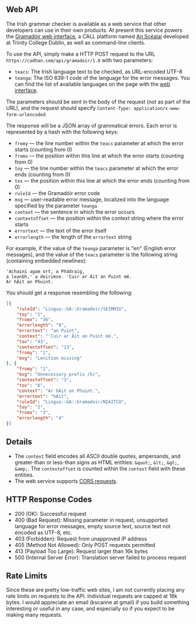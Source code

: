 
Web API
-------

The Irish grammar checker is available as a web service that
other developers can use in their own products. At present
this service powers the [Gramadóir web interface](https://cadhan.com/gramadoir/foirm.html), a CALL platform named [An Scéalaí](https://files.eric.ed.gov/fulltext/ED590705.pdf) developed
at Trinity College Dublin, as well as command-line clients.

To use the API, simply make a HTTP POST request to the URL
`https://cadhan.com/api/gramadoir/1.0`
with two parameters:

* `teacs`: The Irish language text to be checked, as URL-encoded UTF-8
* `teanga`: The ISO 639-1 code of the language for the error messages. You can
find the list of available languages on the page with the 
[web interface](https://cadhan.com/gramadoir/foirm.html).

The parameters should be sent in the body of the request
(not as part of the URL), and the request should specify
`Content-Type: application/x-www-form-urlencoded`.

The response will be a JSON array of grammatical errors.
Each error is represented by a hash with the following keys:

* `fromy` — the line number within the `teacs` parameter at which the error starts (counting from 0)
* `fromx` — the position within this line at which the error starts (counting from 0)
* `toy` — the line number within the `teacs` parameter at which the error ends (counting from 0)
* `tox` — the position within this line at which the error ends (counting from 0)
* `ruleId` — the Gramadóir error code
* `msg` — user-readable error message, localized into the language specified by the parameter `teanga`
* `context` — the sentence in which the error occurs
* `contextoffset` — the position within the context string where the error starts
* `errortext` — the text of the error itself
* `errorlength` — the length of the `errortext` string

For example, if the value of the `teanga` parameter is "en" (English error messages), and the value of the `teacs` parameter is the following string
(containing embedded newlines):

```
'Achainí agam ort, a Phádraig,
a leanbh,' a deirimse. 'Cuir ar Áit an Puint mé.
Ar hÁit an Phuint.
```

You should get a response resembling the following:

```json
[{
	"ruleId": "Lingua::GA::Gramadoir/SEIMHIU",
	"toy": "1",
	"fromx": "36",
	"errorlength": "8",
	"errortext": "an Puint",
	"context": "'Cuir ar Áit an Puint mé.",
	"tox": "43",
	"contextoffset": "13",
	"fromy": "1",
	"msg": "Lenition missing"
}, {
	"fromy": "2",
	"msg": "Unnecessary prefix /h/",
	"contextoffset": "3",
	"tox": "6",
	"context": "Ar hÁit an Phuint.",
	"errortext": "hÁit",
	"ruleId": "Lingua::GA::Gramadoir/NIAITCH",
	"toy": "2",
	"fromx": "3",
	"errorlength": "4"
}]
```

Details
-------

* The `context` field encodes all ASCII double quotes, ampersands, and greater-than or less-than signs as HTML entities: `&quot;`, `&lt;`, `&gt;`, `&amp;`. The `contextoffset` is counted within the `context` field with these entities.
* The web service supports [CORS requests](http://enable-cors.org/).

HTTP Response Codes
-------------------

* 200 (OK): Successful request
* 400 (Bad Request): Missing parameter in request, unsupported language for error messages, empty source text, source text not encoded as UTF-8, etc.
* 403 (Forbidden): Request from unapproved IP address
* 405 (Method Not Allowed): Only POST requests permitted
* 413 (Payload Too Large): Request larger than 16k bytes
* 500 (Internal Server Error): Translation server failed to process request

Rate Limits
-----------

Since these are pretty low-traffic web sites, I am not currently placing
any rate limits on requests to the API.  Individual requests are capped
at 16k bytes.  I would appreciate an email (kscanne at gmail) if you build
something interesting or useful in any case, and especially so if you expect
to be making many requests.
